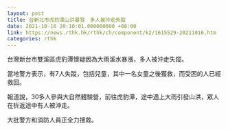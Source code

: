 ```yaml
---
layout: post
title: 台新北市虎豹潭山洪暴發　多人被沖走失蹤
date: 2021-10-16 20:10:01.000000000 +08:00
link: https://news.rthk.hk/rthk/ch/component/k2/1615529-20211016.htm
categories: rthk
---
```


台灣新台市雙溪區虎豹潭懷疑因為大雨溪水暴漲，多人被沖走失蹤。

當地警方表示，有7人失蹤，包括兒童，其中一名女童之後獲救，而受困的人已經救回。

報道說，30多人參與大自然體驗營，前往虎豹潭，途中遇上大雨引發山洪，眾人在折返途中有人被沖走。

大批警方和消防人員正全力搜救。
